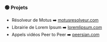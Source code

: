 ### 🟢 Projets

- Résolveur de Motus ➡️ [motusresolveur.com](https://motusresolveur.com/)
- Librairie de Lorem Ipsum ➡️ [loremlipsum.com](https://loremlipsum.com/)
- Appels vidéos Peer to Peer ➡️ [peersian.com](https://peersian.com/)
